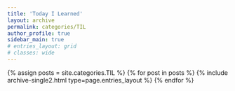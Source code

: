```yaml
---
title: 'Today I Learned'
layout: archive
permalink: categories/TIL
author_profile: true
sidebar_main: true
# entries_layout: grid
# classes: wide
---
```


{% assign posts = site.categories.TIL %} {% for post in posts %} {% include archive-single2.html type=page.entries_layout
%} {% endfor %}

